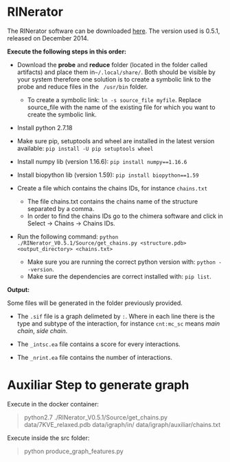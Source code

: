 # RINerator

The RINerator software can be downloaded [here](https://rinalyzer.de/rinerator.php). The version used is 0.5.1, released on December 2014.

**Execute the following steps in this order:**

- Download the **probe** and **reduce** folder (located in the folder called artifacts) and place them in```~/.local/share/```. Both should be visible by your system therefore one solution is to create a symbolic link to the probe and reduce files in the ``` /usr/bin``` folder.
    - To create a symbolic link: ```ln -s source_file myfile```. Replace source_file with the name of the existing file for which you want to create the symbolic link.

- Install python 2.7.18

- Make sure pip, setuptools and wheel are installed in the latest version available: ```pip install -U pip setuptools wheel```

- Install numpy lib (version 1.16.6): ```pip install numpy==1.16.6```

- Install biopython lib (version 1.59): ```pip install biopython==1.59```

- Create a file which contains the chains IDs, for instance ```chains.txt``` 

    - The file chains.txt contains the chains name of the structure separated by a comma.
    - In order to find the chains IDs go to the chimera software and click in Select $\rightarrow$ Chains $\rightarrow$ Chains IDs.
    
    
- Run the following command: ```python ./RINerator_V0.5.1/Source/get_chains.py <structure.pdb> <output_directory> <chains.txt>```
    - Make sure you are running the correct python version with: ```python --version```.
    - Make sure the dependencies are correct installed with: ```pip list```.

**Output:**

Some files will be generated in the folder previously provided. 

- The ```.sif``` file is a graph delimeted by ```:```. Where in each line there is the type and subtype of the interaction, for instance ```cnt:mc_sc``` means *main chain*, *side chain*.

- The ```_intsc.ea``` file contains a score for every interactions.

- The  ```_nrint.ea``` file contains the number of interactions.


# Auxiliar Step to generate graph

Execute in the docker container:
> python2.7 ./RINerator_V0.5.1/Source/get_chains.py data/7KVE_relaxed.pdb data/igraph/in/ data/igraph/auxiliar/chains.txt

Execute inside the src folder:
> python produce_graph_features.py
